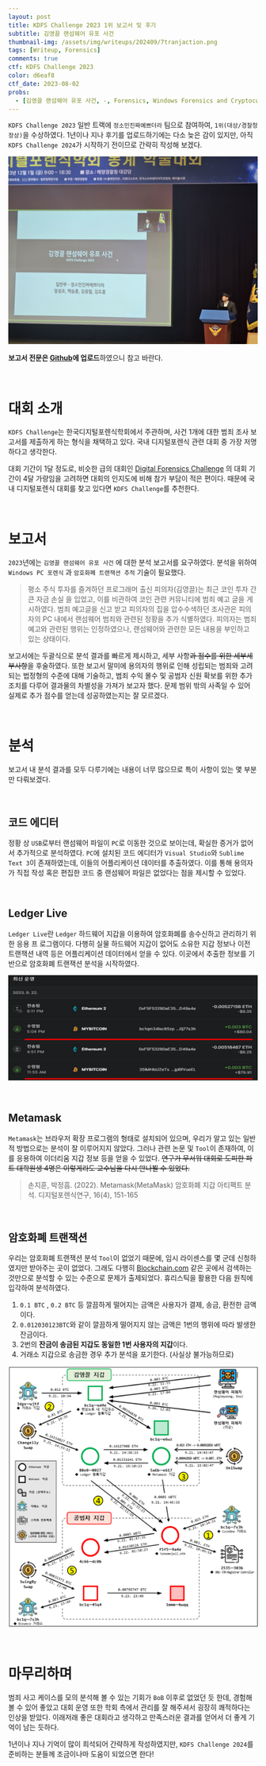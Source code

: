 ```yaml
---
layout: post
title: KDFS Challenge 2023 1위 보고서 및 후기
subtitle: 김영끌 랜섬웨어 유포 사건
thumbnail-img: /assets/img/writeups/202409/7tranjaction.png
tags: [Writeup, Forensics]
comments: true
ctf: KDFS Challenge 2023
color: d6eaf8
ctf_date: 2023-08-02
probs:
  - [김영끌 랜섬웨어 유포 사건, -, Forensics, Windows Forensics and Cryptocurrency Tracing]
---
```


`KDFS Challenge 2023` 일반 트랙에 `정소민진짜예쁘더라` 팀으로 참여하여, `1위(대상/경찰청장상)`을 수상하였다. 1년이나 지나 후기를 업로드하기에는 다소 늦은 감이 있지만, 아직 `KDFS Challenge 2024`가 시작하기 전이므로 간략히 작성해 보겠다.

![image.png](/assets/img/writeups/202409/8price.jpg)

**보고서 전문은 [Github](https://github.com/jeongramon/KDFS-Challenge-2023)에 업로드**하였으니 참고 바란다.

<br />

# 대회 소개

`KDFS Challenge`는 한국디지털포렌식학회에서 주관하며, 사건 1개에 대한 범죄 조사 보고서를 제출하게 하는 형식을 채택하고 있다. 국내 디지털포렌식 관련 대회 중 가장 저명하다고 생각한다.

대회 기간이 1달 정도로, 비슷한 급의 대회인 [Digital Forensics Challenge](https://dfchallenge.org/) 의 대회 기간이 4달 가량임을 고려하면 대회의 인지도에 비해 참가 부담이 적은 편이다. 때문에 국내 디지털포렌식 대회를 찾고 있다면 `KDFS Challenge`를 추천한다.

<br />

# 보고서

`2023`년에는 `김영끌 랜섬웨어 유포 사건` 에 대한 분석 보고서를 요구하였다. 분석을 위하여 `Windows PC 포렌식` 과 `암호화폐 트랜잭션 추적` 기술이 필요했다. 

> 평소 주식 투자를 즐겨하던 프로그래머 출신 피의자(김영끌)는 최근 코인 투자 간 큰 자금 손실 을 입었고, 이를 비관하여 코인 관련 커뮤니티에 범죄 예고 글을 게시하였다. 범죄 예고글을 신고 받고 피의자의 집을 압수수색하던 조사관은 피의자의 PC 내에서 랜섬웨어 범죄와 관련된 정황을 추가 식별하였다. 피의자는 범죄 예고와 관련된 행위는 인정하였으나, 랜섬웨어와 관련한 모든 내용을 부인하고 있는 상태이다.
> 

보고서에는 두괄식으로 분석 결과를 빠르게 제시하고, 세부 사항~~과 점수를 위한 세부세부사항~~을 후술하였다. 또한 보고서 말미에 용의자의 행위로 인해 성립되는 범죄와 고려되는 법정형의 수준에 대해 기술하고, 범죄 수익 몰수 및 공범자 신원 확보를 위한 추가 조치를 다루어 결과물의 차별성을 가져가 보고자 했다. 문제 범위 밖의 사족일 수 있어 실제로 추가 점수를 얻는데 성공하였는지는 잘 모르겠다.

<br />

# 분석

보고서 내 분석 결과를 모두 다루기에는 내용이 너무 많으므로 특이 사항이 있는 몇 부분만 다뤄보겠다.

<br />

## 코드 에디터

정황 상 `USB`로부터 랜섬웨어 파일이 `PC`로 이동한 것으로 보이는데, 확실한 증거가 없어서 추가적으로 분석하였다. `PC`에 설치된 코드 에디터가 `Visual Studio`와  `Sublime Text 3`이 존재하였는데, 이들의 어플리케이션 데이터를 추출하였다. 이를 통해 용의자가 직접 작성 혹은 편집한 코드 중 랜섬웨어 파일은 없었다는 점을 제시할 수 있었다.

<br />

## Ledger Live

`Ledger Live`란 `Ledger` 하드웨어 지갑을 이용하여 암호화폐를 송수신하고 관리하기 위한 응용 프
로그램이다. 다행히 실물 하드웨어 지갑이 없어도 소유한 지갑 정보나 이전 트랜잭션 내역 등은 어플리케이션 데이터에서 얻을 수 있다. 이곳에서 추출한 정보를 기반으로 암호화폐 트랜잭션 분석을 시작하였다.

![image.png](/assets/img/writeups/202409/6Ledger.png)

<br />

## Metamask

`Metamask`는 브라우저 확장 프로그램의 형태로 설치되어 있으며, 우리가 알고 있는 일반적 방법으로는 분석이 잘 이루어지지 않았다. 그러나 관련 논문 및 `Tool`이 존재하여, 이를 응용하여 이더리움 지갑 정보 등을 얻을 수 있었다. ~~연구가 무서워 대회로 도피한 파트 대학원생 4명은 이렇게라도 교수님을 다시 만나뵐 수 있었다.~~ 

> 손지훈, 박정흠. (2022). Metamask(MetaMask) 암호화폐 지갑 아티팩트 분석. 디지털포렌식연구, 16(4), 151-165
> 

<br />

## 암호화폐 트랜잭션

우리는 암호화폐 트랜잭션 분석 `Tool`이 없었기 때문에, 임시 라이센스를  몇 군데 신청하였지만 받아주는 곳이 없었다. 그래도 다행히 [Blockchain.com](https://www.blockchain.com/explorer) 같은 곳에서 검색하는 것만으로 분석할 수 있는 수준으로 문제가 출제되었다. 휴리스틱을 활용한 다음 원칙에 입각하여 분석하였다.

1. `0.1 BTC` , `0.2 BTC` 등 깔끔하게 떨어지는 금액은 사용자가 결제, 송금, 환전한 금액이다.
2. `0.012030123BTC`와 같이 깔끔하게 떨어지지 않는 금액은 1번의 행위에 따라 발생한 잔금이다.
3. 2번의 **잔금이 송금된 지갑도 동일한 1번 사용자의 지갑**이다.
4. 거래소 지갑으로 송금한 경우 추가 분석을 포기한다. (사실상 불가능하므로)

![image.png](/assets/img/writeups/202409/7tranjaction.png)

<br />

# 마무리하며

범죄 사고 케이스를 모의 분석해 볼 수 있는 기회가 `BoB` 이후로 없었던 듯 한데, 경험해볼 수 있어 좋았고 대회 운영 또한 학회 측에서 관리를 잘 해주셔서 굉장히 쾌적하다는 인상을 받았다. 이래저래 좋은 대회라고 생각하고 만족스러운 결과를 얻어서 더 좋게 기억이 남는 듯하다.  

1년이나 지나 기억이 많이 희석되어 간략하게 작성하였지만, `KDFS Challenge 2024`를 준비하는 분들께 조금이나마 도움이 되었으면 한다!